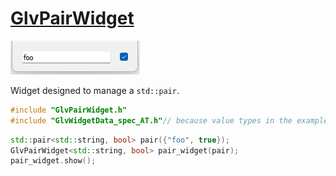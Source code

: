 # [GlvPairWidget](/src/src_glove/GlvPairWidget.h)

![sample009-1](../images/widgets/GlvPairWidget.png)

Widget designed to manage a <code>std::pair</code>.

```cpp
#include "GlvPairWidget.h"
#include "GlvWidgetData_spec_AT.h"// because value types in the example are among arithmetic types
```

```cpp
std::pair<std::string, bool> pair({"foo", true});
GlvPairWidget<std::string, bool> pair_widget(pair);
pair_widget.show();
```
